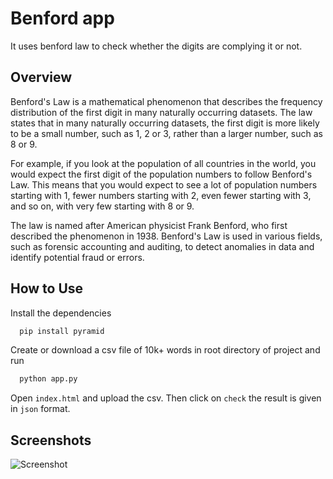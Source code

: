 
# Benford app

It uses benford law to check whether the digits are complying it or not.




## Overview
Benford's Law is a mathematical phenomenon that describes the frequency distribution of the first digit in many naturally occurring datasets. The law states that in many naturally occurring datasets, the first digit is more likely to be a small number, such as 1, 2 or 3, rather than a larger number, such as 8 or 9.

For example, if you look at the population of all countries in the world, you would expect the first digit of the population numbers to follow Benford's Law. This means that you would expect to see a lot of population numbers starting with 1, fewer numbers starting with 2, even fewer starting with 3, and so on, with very few starting with 8 or 9.

The law is named after American physicist Frank Benford, who first described the phenomenon in 1938. Benford's Law is used in various fields, such as forensic accounting and auditing, to detect anomalies in data and identify potential fraud or errors.


## How to Use

Install the dependencies

```bash
  pip install pyramid
```

Create or download a csv file of 10k+ words in root directory of project
and run
```bash
  python app.py
```

Open `index.html` and upload the csv. Then click on `check` the result is given in `json` format.

    
## Screenshots

![Screenshot]()


